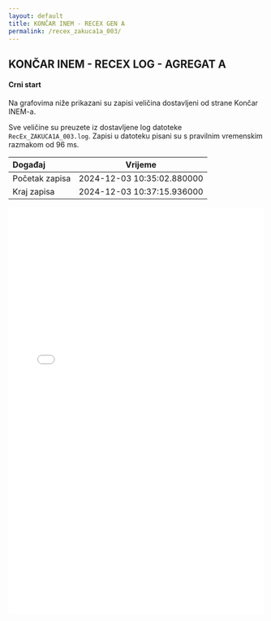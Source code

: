 ```yaml
---
layout: default
title: KONČAR INEM - RECEX GEN A
permalink: /recex_zakuca1a_003/
---
```


## KONČAR INEM - RECEX LOG - AGREGAT A 

#### Crni start

Na grafovima niže prikazani su zapisi veličina dostavljeni od strane Končar INEM-a. 

Sve veličine su preuzete iz dostavljene log datoteke `RecEx_ZAKUCA1A_003.log`.
Zapisi u datoteku pisani su s pravilnim vremenskim razmakom od 96 ms.

| Događaj        |      Vrijeme                |
| :------------  | :-------------------------: |
| Početak zapisa | 2024-12-03 10:35:02.880000  |
| Kraj zapisa    | 2024-12-03 10:37:15.936000  |
                               

<div class="wide-graph">
    <iframe src="{{ site.baseurl }}/uzbuda/cs/recex_zakuca1a_003.html" width="100%" height="800px" frameborder="0"></iframe>
</div>